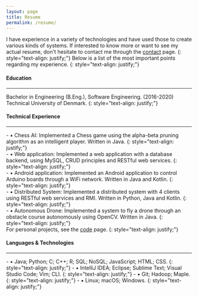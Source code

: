 ```yaml
---
layout: page
title: Resume
permalink: /resume/
---
```


I have experience in a variety of technologies and have used
those to create various kinds of systems. If interested to know more or want to see
my actual resume, don't hesitate to contact me through the <a href="https://iyyel.io/contact/">contact</a> page.
{: style="text-align: justify;"}
Below is a list of the most important points regarding my experience.
{: style="text-align: justify;"}
<br>

#### Education
<hr>
Bachelor in Engineering (B.Eng.), Software Engineering. (2016-2020) <br>
Technical University of Denmark.
{: style="text-align: justify;"}
<br>

#### Technical Experience
<hr>
- ▪ Chess AI: Implemented a Chess game using the alpha-beta pruning algorithm as an intelligent player. Written in Java.
{: style="text-align: justify;"}
<br>
- ▪ Web application: Implemented a web application with a database backend, using MySQL, CRUD principles and RESTful web services.
{: style="text-align: justify;"}
<br>
- ▪ Android application: Implemented an Android application to control Arduino boards through a WiFi network. Written in Java and Kotlin.
{: style="text-align: justify;"}
<br>
- ▪ Distributed System: Implemented a distributed system with 4 clients using RESTful web services and RMI. Written in Python, Java and Kotlin.
{: style="text-align: justify;"}
<br>
- ▪ Autonomous Drone: Implemented a system to fly a drone through an obstacle course autonomously using OpenCV. Written in Java.
{: style="text-align: justify;"}
<br>
For personal projects, see the <a href="https://iyyel.io/code/">code</a> page.
{: style="text-align: justify;"}
<br>

#### Languages & Technologies
<hr>
- ▪ Java; Python; C; C++; R; SQL; NoSQL; JavaScript; HTML; CSS.
{: style="text-align: justify;"}
- ▪ IntelliJ IDEA; Eclipse; Sublime Text; Visual Studio Code; Vim; CLI.
{: style="text-align: justify;"}
- ▪ Git; Hadoop; Maple.
{: style="text-align: justify;"}
- ▪ Linux; macOS; Windows.
{: style="text-align: justify;"}
